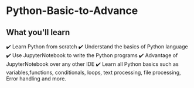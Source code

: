# Python-Basic-to-Advance
## What you'll learn
✔️ Learn Python from scratch
✔️ Understand the basics of Python language
✔️ Use JupyterNotebook to write the Python programs
✔️ Advantage of JupyterNotebook over any other IDE
✔️ Learn all Python basics such as variables,functions, conditionals, loops, text processing, file processing, Error handling and more.